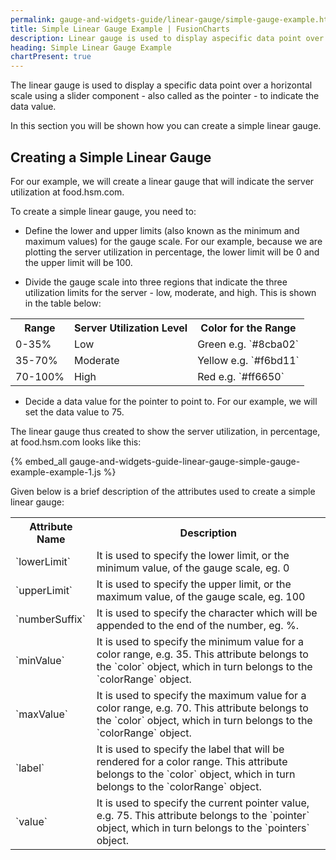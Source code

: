 ```yaml
---
permalink: gauge-and-widgets-guide/linear-gauge/simple-gauge-example.html
title: Simple Linear Gauge Example | FusionCharts
description: Linear gauge is used to display aspecific data point over a horizontal scale using a slider component.
heading: Simple Linear Gauge Example
chartPresent: true
---
```


The linear gauge is used to display a specific data point over a horizontal scale using a slider component - also called as the pointer - to indicate the data value.

In this section you will be shown how you can create a simple linear gauge.

## Creating a Simple Linear Gauge

For our example, we will create a linear gauge that will indicate the server utilization at food.hsm.com.

To create a simple linear gauge, you need to:

* Define the lower and upper limits (also known as the minimum and maximum values) for the gauge scale. For our example, because we are plotting the server utilization in percentage, the lower limit will be 0 and the upper limit will be 100.

* Divide the gauge scale into three regions that indicate the three utilization limits for the server - low, moderate, and high.  This is shown in the table below:

<table>
  <tr>
    <th>Range</th>
    <th>Server Utilization Level</th>
    <th>Color for the Range</th>
  </tr>
  <tr>
    <td>0-35%</td>
    <td>Low</td>
    <td>Green e.g. `#8cba02`</td>
  </tr>
  <tr>
    <td>35-70%</td>
    <td>Moderate</td>
    <td>Yellow e.g. `#f6bd11`</td>
  </tr>
  <tr>
    <td>70-100%</td>
    <td>High</td>
    <td>Red e.g. `#ff6650`</td>
  </tr>
</table>


* Decide a data value for the pointer to point to. For our example, we will set the data value to 75.

The linear gauge thus created to show the server utilization, in percentage, at food.hsm.com looks like this:

{% embed_all gauge-and-widgets-guide-linear-gauge-simple-gauge-example-example-1.js %}

Given below is a brief description of the attributes used to create a simple linear gauge:

<table>
  <tr>
    <th>Attribute Name</th>
    <th>Description</th>
  </tr>
  <tr>
    <td>`lowerLimit`</td>
    <td>It is used to specify the lower limit, or the minimum value, of the gauge scale, eg. 0</td>
  </tr>
  <tr>
    <td>`upperLimit`</td>
    <td>It is used to specify the upper limit, or the maximum value, of the gauge scale, eg. 100</td>
  </tr>
  <tr>
    <td>`numberSuffix`</td>
    <td>It is used to specify the character which will be appended to the end of the number, eg. %.</td>
  </tr>
  <tr>
    <td>`minValue`</td>
    <td>It is used to specify the minimum value for a color range, e.g. 35. This attribute belongs to the `color` object, which in turn belongs to the `colorRange` object.</td>
  </tr>
  <tr>
    <td>`maxValue`</td>
    <td>It is used to specify the maximum value for a color range, e.g. 70. This attribute belongs to the `color` object, which in turn belongs to the `colorRange` object.</td>
  </tr>
  <tr>
    <td>`label`</td>
    <td>It is used to specify the label that will be rendered for a color range. This attribute belongs to the `color` object, which in turn belongs to the `colorRange` object.</td>
  </tr>
  <tr>
    <td>`value`</td>
    <td>It is used to specify the current pointer value, e.g. 75. This attribute belongs to the `pointer` object, which in turn belongs to the `pointers` object.</td>
  </tr>
</table>
